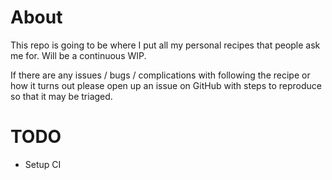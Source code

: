 # About

This repo is going to be where I put all my personal recipes that people ask me for. Will be
  a continuous WIP.

If there are any issues / bugs / complications with following the recipe or how it turns out please open
  up an issue on GitHub with steps to reproduce so that it may be triaged.

# TODO

- Setup CI
